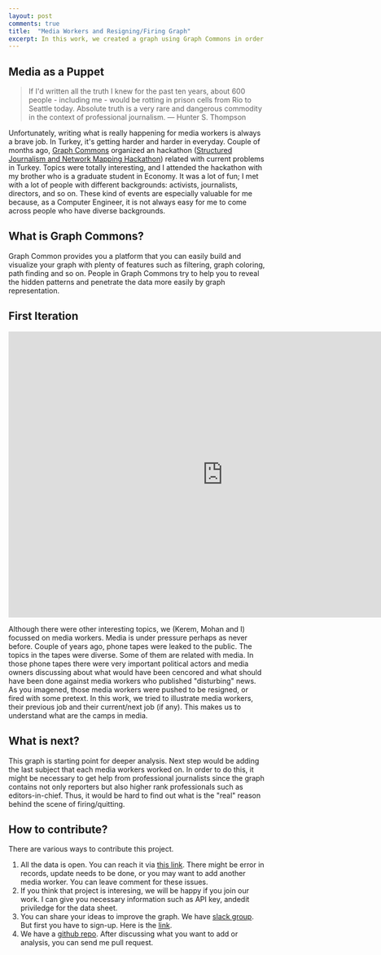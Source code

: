 ```yaml
---
layout: post
comments: true
title:  "Media Workers and Resigning/Firing Graph"
excerpt: In this work, we created a graph using Graph Commons in order to visualize job status of media workers. Current state of free speech for media in Turkey is quite problematic. A lot of media workers are pushing to quit from their job or fired because of their recent works.
---
```


## Media as a Puppet

> If I'd written all the truth I knew for the past ten years, about 600 people - including me - would be rotting in prison cells from Rio to Seattle today. Absolute truth is a very rare and dangerous commodity in the context of professional journalism. ― Hunter S. Thompson

Unfortunately, writing what is really happening for media workers is always a brave job. In Turkey, it's getting harder and harder in everyday. Couple of months ago, [Graph Commons](http://graphcommons.com) organized an hackathon ([Structured Journalism and Network Mapping Hackathon](http://graphcommons.github.io/hackathons/2015/08/21/istanbul-yapisal-gazetecilik-en/)) related with current problems in Turkey. Topics were totally interesting, and I attended the hackathon with my brother who is a graduate student in Economy. It was a lot of fun; I met with a lot of people with different backgrounds: activists, journalists, directors, and so on. These kind of events are especially valuable for me because, as a Computer Engineer, it is not always easy for me to come across people who have diverse backgrounds. 

## What is Graph Commons?

Graph Common provides you a platform that you can easily build and visualize your graph with plenty of features such as filtering, graph coloring, path finding and so on. People in Graph Commons try to help you to reveal the hidden patterns and penetrate the data more easily by graph representation.

## First Iteration

<iframe src="https://graphcommons.com/graphs/eeca1241-1a2c-4c6e-88a3-b52999645284/embed?auto=false" frameborder="0" style="overflow:hidden;width:840px;min-width:600px;border:1px solid #DDDDDD;;height:560px;min-height:400px;" width="840" height="560" allowfullscreen></iframe>

Although there were other interesting topics, we (Kerem, Mohan and I) focussed on media workers. Media is under pressure perhaps as never before. Couple of years ago, phone tapes were leaked to the public. The topics in the tapes were diverse. Some of them are related with media. In those phone tapes there were very important political actors and media owners discussing about what would have been cencored and what should have been done against media workers who published "disturbing" news. As you imagened, those media workers were pushed to be resigned, or fired with some pretext. In this work, we tried to illustrate media workers, their previous job and their current/next job (if any). This makes us to understand what are the camps in media.

## What is next?

This graph is starting point for deeper analysis. Next step would be adding the last subject that each media workers worked on. In order to do this, it might be necessary to get help from professional journalists since the graph contains not only reporters but also higher rank professionals such as editors-in-chief. Thus, it would be hard to find out what is the "real" reason behind the scene of firing/quitting.


## How to contribute?

There are various ways to contribute this project.

1. All the data is open. You can reach it via [this link](https://goo.gl/sxcdqL). There might be error in records, update needs to be done, or you may want to add another media worker. You can leave comment for these issues.
2. If you think that project is interesing, we will be happy if you join our work. I can give you necessary information such as API key, andedit priviledge for the data sheet.
3. You can share your ideas to improve the graph. We have [slack group](https://graphcommons.slack.com/messages/media-workers/). But first you have to sign-up. Here is the [link](http://graphcommons-slack.herokuapp.com/).
4. We have a [github repo](https://github.com/osmanbaskaya/journalist-firing-in-turkey). After discussing what you want to add or analysis, you can send me pull request.
